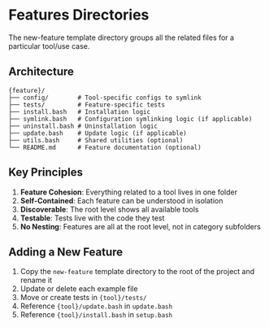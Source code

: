 # Features Directories

The new-feature template directory groups all the related files for a particular tool/use case.

## Architecture

```
{feature}/
├── config/        # Tool-specific configs to symlink
├── tests/         # Feature-specific tests
├── install.bash   # Installation logic
├── symlink.bash   # Configuration symlinking logic (if applicable)
├── uninstall.bash # Uninstallation logic
├── update.bash    # Update logic (if applicable)
├── utils.bash     # Shared utilities (optional)
└── README.md      # Feature documentation (optional)
```

## Key Principles

1. **Feature Cohesion**: Everything related to a tool lives in one folder
2. **Self-Contained**: Each feature can be understood in isolation
3. **Discoverable**: The root level shows all available tools
4. **Testable**: Tests live with the code they test
5. **No Nesting**: Features are all at the root level, not in category subfolders

## Adding a New Feature

1. Copy the `new-feature` template directory to the root of the project and rename it
1. Update or delete each example file
1. Move or create tests in `{tool}/tests/`
1. Reference `{tool}/update.bash` in `update.bash`
1. Reference `{tool}/install.bash` in `setup.bash`
